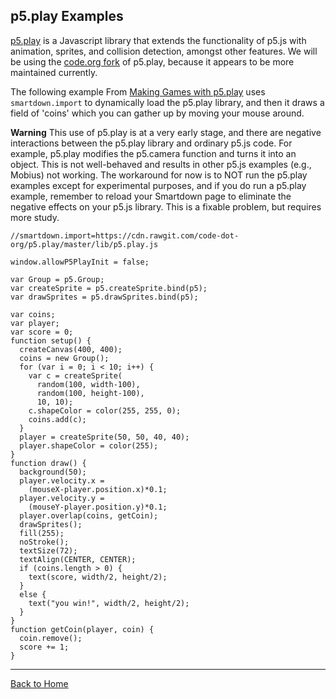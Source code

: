 ## p5.play Examples

[p5.play](https://github.com/molleindustria/p5.play) is a Javascript library that extends the functionality of p5.js with animation, sprites, and collision detection, amongst other features. We will be using the [code.org fork](https://github.com/code-dot-org/p5.play) of p5.play, because it appears to be more maintained currently.

The following example From [Making Games with p5.play](https://creative-coding.decontextualize.com/making-games-with-p5-play/) uses `smartdown.import` to dynamically load the p5.play library, and then it draws a field of 'coins' which you can gather up by moving your mouse around.

**Warning** This use of p5.play is at a very early stage, and there are negative interactions between the p5.play library and ordinary p5.js code. For example, p5.play modifies the p5.camera function and turns it into an object. This is not well-behaved and results in other p5.js examples (e.g., Mobius) not working. The workaround for now is to NOT run the p5.play examples except for experimental purposes, and if you do run a p5.play example, remember to reload your Smartdown page to eliminate the negative effects on your p5.js library. This is a fixable problem, but requires more study.


```P5JS/playable/debug
//smartdown.import=https://cdn.rawgit.com/code-dot-org/p5.play/master/lib/p5.play.js

window.allowP5PlayInit = false;

var Group = p5.Group;
var createSprite = p5.createSprite.bind(p5);
var drawSprites = p5.drawSprites.bind(p5);

var coins;
var player;
var score = 0;
function setup() {
  createCanvas(400, 400);
  coins = new Group();
  for (var i = 0; i < 10; i++) {
    var c = createSprite(
      random(100, width-100),
      random(100, height-100),
      10, 10);
    c.shapeColor = color(255, 255, 0);
    coins.add(c);
  }
  player = createSprite(50, 50, 40, 40);
  player.shapeColor = color(255);
}
function draw() {
  background(50);
  player.velocity.x =
    (mouseX-player.position.x)*0.1;
  player.velocity.y =
    (mouseY-player.position.y)*0.1;
  player.overlap(coins, getCoin);
  drawSprites();
  fill(255);
  noStroke();
  textSize(72);
  textAlign(CENTER, CENTER);
  if (coins.length > 0) {
    text(score, width/2, height/2);
  }
  else {
    text("you win!", width/2, height/2);
  }
}
function getCoin(player, coin) {
  coin.remove();
  score += 1;
}
```


---

[Back to Home](:@Home)

